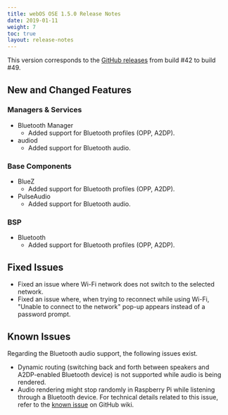 ```yaml
---
title: webOS OSE 1.5.0 Release Notes
date: 2019-01-11
weight: 7
toc: true
layout: release-notes
---
```


This version corresponds to the [GitHub releases](https://github.com/webosose/build-webos/releases) from build #42 to build #49.

## New and Changed Features

### Managers & Services

* Bluetooth Manager
    * Added support for Bluetooth profiles (OPP, A2DP).
* audiod
    * Added support for Bluetooth audio.

### Base Components

* BlueZ
    * Added support for Bluetooth profiles (OPP, A2DP).
* PulseAudio
    * Added support for Bluetooth audio.

### BSP

* Bluetooth
    * Added support for Bluetooth profiles (OPP, A2DP).

## Fixed Issues

* Fixed an issue where Wi-Fi network does not switch to the selected network.
* Fixed an issue where, when trying to reconnect while using Wi-Fi, "Unable to connect to the network" pop-up appears instead of a password prompt.

## Known Issues

Regarding the Bluetooth audio support, the following issues exist.

* Dynamic routing (switching back and forth between speakers and A2DP-enabled Bluetooth device) is not supported while audio is being rendered.
* Audio rendering might stop randomly in Raspberry Pi while listening through a Bluetooth device. For technical details related to this issue, refer to the [known issue](https://github.com/webosose/pulseaudio-webos/wiki) on GitHub wiki.
